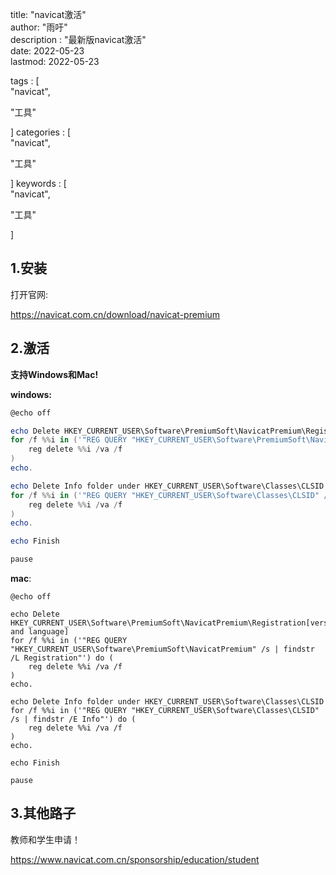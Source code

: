 title: "navicat激活"                         
author: "雨吁"  
description : "最新版navicat激活"    
date: 2022-05-23        
lastmod: 2022-05-23             

tags : [                                    
"navicat",

"工具"

]
categories : [                              
"navicat",

"工具"

]
keywords : [                                
"navicat",

"工具"

]



## 1.安装

打开官网:

https://navicat.com.cn/download/navicat-premium

## 2.激活



**支持Windows和Mac!**

**windows:**

```powershell
@echo off

echo Delete HKEY_CURRENT_USER\Software\PremiumSoft\NavicatPremium\Registration[version and language]
for /f %%i in ('"REG QUERY "HKEY_CURRENT_USER\Software\PremiumSoft\NavicatPremium" /s | findstr /L Registration"') do (
    reg delete %%i /va /f
)
echo.

echo Delete Info folder under HKEY_CURRENT_USER\Software\Classes\CLSID
for /f %%i in ('"REG QUERY "HKEY_CURRENT_USER\Software\Classes\CLSID" /s | findstr /E Info"') do (
    reg delete %%i /va /f
)
echo.

echo Finish

pause
```

**mac**:

```shell
@echo off

echo Delete HKEY_CURRENT_USER\Software\PremiumSoft\NavicatPremium\Registration[version and language]
for /f %%i in ('"REG QUERY "HKEY_CURRENT_USER\Software\PremiumSoft\NavicatPremium" /s | findstr /L Registration"') do (
    reg delete %%i /va /f
)
echo.

echo Delete Info folder under HKEY_CURRENT_USER\Software\Classes\CLSID
for /f %%i in ('"REG QUERY "HKEY_CURRENT_USER\Software\Classes\CLSID" /s | findstr /E Info"') do (
    reg delete %%i /va /f
)
echo.

echo Finish

pause
```



## 3.其他路子

教师和学生申请！

https://www.navicat.com.cn/sponsorship/education/student